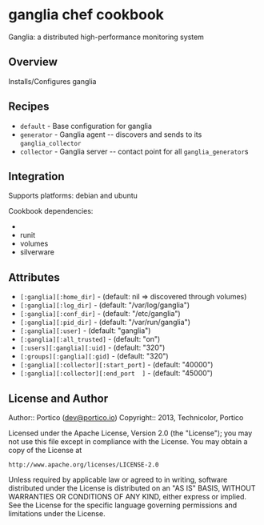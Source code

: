 # ganglia chef cookbook

Ganglia: a distributed high-performance monitoring system

## Overview

Installs/Configures ganglia

## Recipes

* `default`                  - Base configuration for ganglia
* `generator`                - Ganglia agent -- discovers and sends to its `ganglia_collector`
* `collector`                - Ganglia server -- contact point for all `ganglia_generator`s

## Integration

Supports platforms: debian and ubuntu

Cookbook dependencies:

* 
* runit
* volumes
* silverware


## Attributes

* `[:ganglia][:home_dir]`               -  (default: nil => discovered through volumes)
* `[:ganglia][:log_dir]`                -  (default: "/var/log/ganglia")
* `[:ganglia][:conf_dir]`               -  (default: "/etc/ganglia")
* `[:ganglia][:pid_dir]`                -  (default: "/var/run/ganglia")
* `[:ganglia][:user]`                   -  (default: "ganglia")
* `[:ganglia][:all_trusted]`            -  (default: "on")
* `[:users][:ganglia][:uid]`            -  (default: "320")
* `[:groups][:ganglia][:gid]`           -  (default: "320")
* `[:ganglia][:collector][:start_port]` -  (default: "40000")
* `[:ganglia][:collector][:end_port  ]` -  (default: "45000")

## License and Author

Author::                Portico (<dev@portico.io>)
Copyright::             2013, Technicolor, Portico

Licensed under the Apache License, Version 2.0 (the "License");
you may not use this file except in compliance with the License.
You may obtain a copy of the License at

    http://www.apache.org/licenses/LICENSE-2.0

Unless required by applicable law or agreed to in writing, software
distributed under the License is distributed on an "AS IS" BASIS,
WITHOUT WARRANTIES OR CONDITIONS OF ANY KIND, either express or implied.
See the License for the specific language governing permissions and
limitations under the License.

